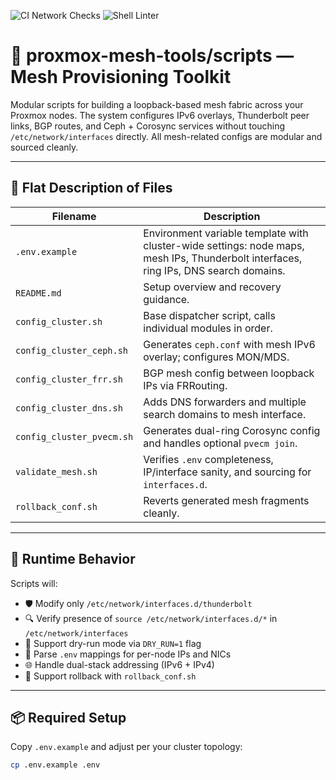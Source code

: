 ![CI Network Checks](https://github.com/famille-clerc/proxmox-mesh-tools/actions/workflows/network-check.yml/badge.svg)
![Shell Linter](https://github.com/famille-clerc/proxmox-mesh-tools/actions/workflows/shellcheck.yml/badge.svg)
# 🔗 proxmox-mesh-tools/scripts — Mesh Provisioning Toolkit

Modular scripts for building a loopback-based mesh fabric across your Proxmox nodes. The system configures IPv6 overlays, Thunderbolt peer links, BGP routes, and Ceph + Corosync services without touching `/etc/network/interfaces` directly. All mesh-related configs are modular and sourced cleanly.

---

## 📁 Flat Description of Files

| Filename                   | Description |
|----------------------------|-------------|
| `.env.example`             | Environment variable template with cluster-wide settings: node maps, mesh IPs, Thunderbolt interfaces, ring IPs, DNS search domains. |
| `README.md`                | Setup overview and recovery guidance. |
| `config_cluster.sh`        | Base dispatcher script, calls individual modules in order. |
| `config_cluster_ceph.sh`   | Generates `ceph.conf` with mesh IPv6 overlay; configures MON/MDS. |
| `config_cluster_frr.sh`    | BGP mesh config between loopback IPs via FRRouting. |
| `config_cluster_dns.sh`    | Adds DNS forwarders and multiple search domains to mesh interface. |
| `config_cluster_pvecm.sh`  | Generates dual-ring Corosync config and handles optional `pvecm join`. |
| `validate_mesh.sh`         | Verifies `.env` completeness, IP/interface sanity, and sourcing for `interfaces.d`. |
| `rollback_conf.sh`         | Reverts generated mesh fragments cleanly. |

---

## 🧪 Runtime Behavior

Scripts will:

- 🛡️ Modify only `/etc/network/interfaces.d/thunderbolt`
- 🔍 Verify presence of `source /etc/network/interfaces.d/*` in `/etc/network/interfaces`
- 🧪 Support dry-run mode via `DRY_RUN=1` flag
- 🧠 Parse `.env` mappings for per-node IPs and NICs
- 🌐 Handle dual-stack addressing (IPv6 + IPv4)
- 🔁 Support rollback with `rollback_conf.sh`

---

## 📦 Required Setup

Copy `.env.example` and adjust per your cluster topology:

```bash
cp .env.example .env
